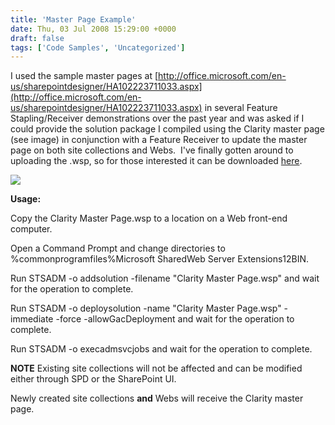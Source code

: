 ```yaml
---
title: 'Master Page Example'
date: Thu, 03 Jul 2008 15:29:00 +0000
draft: false
tags: ['Code Samples', 'Uncategorized']
---
```


I used the sample master pages at [http://office.microsoft.com/en-us/sharepointdesigner/HA102223711033.aspx](http://office.microsoft.com/en-us/sharepointdesigner/HA102223711033.aspx) in several Feature Stapling/Receiver demonstrations over the past year and was asked if I could provide the solution package I compiled using the Clarity master page (see image) in conjunction with a Feature Receiver to update the master page on both site collections and Webs.  I've finally gotten around to uploading the .wsp, so for those interested it can be downloaded [here](https://wbaer.officeisp.net/Shared%20Documents/Clarity%20Master%20Page.wsp).

![](http://office.microsoft.com/global/images/default.aspx?AssetID=ZA102264171033)

**Usage:**

Copy the Clarity Master Page.wsp to a location on a Web front-end computer.

Open a Command Prompt and change directories to %commonprogramfiles%Microsoft SharedWeb Server Extensions12BIN.

Run STSADM -o addsolution -filename "<path>Clarity Master Page.wsp" and wait for the operation to complete.

Run STSADM -o deploysolution -name "Clarity Master Page.wsp" -immediate -force -allowGacDeployment and wait for the operation to complete.

Run STSADM -o execadmsvcjobs and wait for the operation to complete.

**NOTE** Existing site collections will not be affected and can be modified either through SPD or the SharePoint UI.

Newly created site collections **and** Webs will receive the Clarity master page.